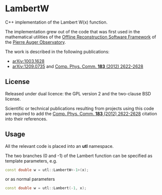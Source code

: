 LambertW
========

C++ implementation of the Lambert W(x) function.

The implementation grew out of the code that was first used in the mathematical
utilities of the [Offline Reconstruction Software
Framework](http://arxiv.org/abs/0707.1652) of the [Pierre Auger
Observatory](http://www.auger.org).

The work is described in the following publications:
* [arXiv:1003.1628](http://arxiv.org/abs/1003.1628)
* [arXiv:1209.0735](http://arxiv.org/abs/1209.0735) and [Comp. Phys. Comm. **183** (2012) 2622-2628](http://dx.doi.org/10.1016/j.cpc.2012.07.008)



## License

Released under dual licence: the GPL version 2 and the two-clause BSD license.

Scientific or technical publications resulting from projects using this code are required to add the [Comp. Phys. Comm. **183** (2012) 2622-2628](http://dx.doi.org/10.1016/j.cpc.2012.07.008) citation into their references.



## Usage

All the relevant code is placed into an **utl** namespace.

The two branches (0 and -1) of the Lambert function can be specified as template parameters, e.g.
```C++
const double w = utl::LambertW<-1>(x);

```
or as normal parameters
```C++
const double w = utl::Lambert(-1, x);
```
